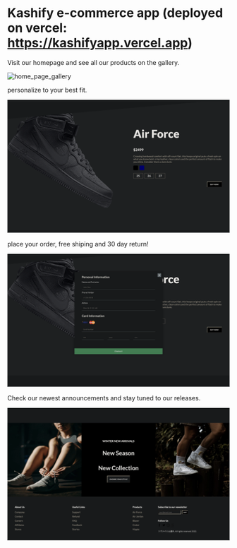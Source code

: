 # Kashify e-commerce app (deployed on vercel:  https://kashifyapp.vercel.app)

Visit our homepage and see all our products on the gallery.

![home_page_gallery](./img/home_page_gallery.png)

personalize to your best fit.

![home_page_gallery](./img/customize.png)

place your order, free shiping and 30 day return!

![home_page_gallery](./img/order.png)

Check our newest announcements and stay tuned to our releases.

![home_page_gallery](./img/announcements.png)
